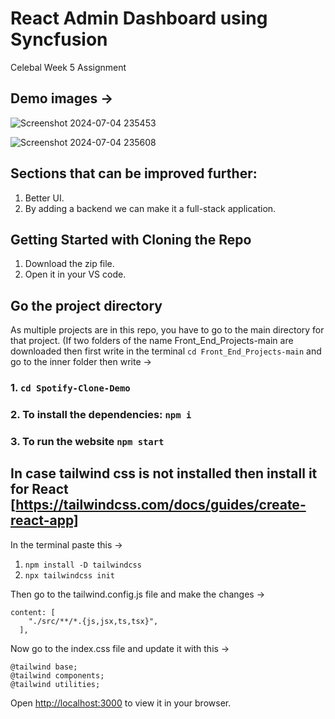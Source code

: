 # React Admin Dashboard using Syncfusion

Celebal Week 5 Assignment

## Demo images ->


![Screenshot 2024-07-04 235453](https://github.com/00Pratik-Biswas00/Front_End_Projects/assets/114896796/2cd350c2-b93f-4e53-b6c7-e0d6cb60314e)

![Screenshot 2024-07-04 235608](https://github.com/00Pratik-Biswas00/Front_End_Projects/assets/114896796/e9e3314e-855f-46fe-a33a-c2025266c9fa)


## Sections that can be improved further:

1. Better UI.
2. By adding a backend we can make it a full-stack application.

## Getting Started with Cloning the Repo

1. Download the zip file.
1. Open it in your VS code.

## Go the project directory

As multiple projects are in this repo, you have to go to the main directory for that project. (If two folders of the name Front_End_Projects-main are downloaded then first write in the terminal `cd Front_End_Projects-main` and go to the inner folder then write ->

### 1. `cd Spotify-Clone-Demo`

### 2. To install the dependencies: `npm i`

### 3. To run the website `npm start`

## In case tailwind css is not installed then install it for React [https://tailwindcss.com/docs/guides/create-react-app]

In the terminal paste this ->

1. `npm install -D tailwindcss`
2. `npx tailwindcss init`

Then go to the tailwind.config.js file and make the changes ->

```
content: [
    "./src/**/*.{js,jsx,ts,tsx}",
  ],
```

Now go to the index.css file and update it with this ->

```
@tailwind base;
@tailwind components;
@tailwind utilities;
```

Open [http://localhost:3000](http://localhost:3000) to view it in your browser.

